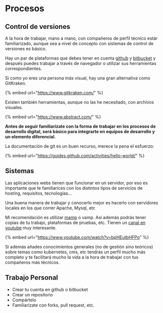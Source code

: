 # Procesos

## Control de versiones

A la hora de trabajar, mano a mano, con compañeros de perfil técnico estár familiarizado, aunque sea a nivel de concepto con sistemas de control de versiones es básico.

Hay un par de plataformas que debes tener en cuenta [github](https://github.com/) y [bitbucket](https://bitbucket.org/) y después puedes trabajar a través de navegador o utilizar sus herramientas correspondientes.

Si como yo eres una persona más visual, hay una gran alternativa como GitKraken.

{% embed url="https://www.gitkraken.com/" %}

Existen también herramientas, aunque no las he necesitado, con archivos visuales.

{% embed url="https://www.abstract.com/" %}

**Antes de seguir familiarízate con la forma de trabajar en los procesos de desarrollo digital, será básico para integrarte en equipos de desarrollo y un elemento diferencial.**

La documentación de git es un buen recurso, merece la pena el esfuerzo:

{% embed url="https://guides.github.com/activities/hello-world/" %}

## Sistemas

Las aplicaciones webs tienen que funcionar en un servidor, por eso es importante que te familiarices con los distintos tipos de servicios de hosting, requisitos, tecnologías…

Una buena manera de trabajar y conocerlo mejor es hacerlo con servidores locales en los que correr Apache, Mysql, etc

Mi recomendación es utilizar [mamp](https://www.mamp.info) o vamp. Así además podrás tener copias de tu trabajo, plataformas de pruebas, etc. Tienen un [canal en youtube](https://www.youtube.com/user/mampTV1) muy interesante.

{% embed url="https://www.youtube.com/watch?v=bpHEutbHFPo" %}



Si además añades conocimientos generales \(no de gestión sino teóricos\) sobre temas como kubernetes, cms, etc tendrás un perfil mucho más completo y te facilitará mucho la vida a la hora de trabajar con tus compañeros más técnicos.

## Trabajo Personal

* Crear tu cuenta en github o bitbucket
* Crear un repositorio
* Compártelo
* Familiarízate con forks, pull request, etc.

